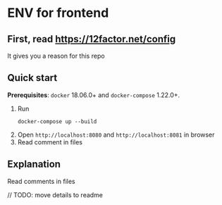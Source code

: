 # ENV for frontend

## First, read https://12factor.net/config

It gives you a reason for this repo

## Quick start
**Prerequisites**: `docker` 18.06.0+ and `docker-compose` 1.22.0+.

1. Run
    ```shell
    docker-compose up --build
    ```
2. Open `http://localhost:8080` and `http://localhost:8081` in browser
3. Read comment in files

## Explanation

Read comments in files

// TODO: move details to readme
